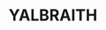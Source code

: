 ---
facts:
- Yalbraith is a locality in the Riverina region of New South Wales, Australia.
- It is located approximately 6 kilometres (3.7 mi) southwest of the town of Leeton.
- The area is primarily agricultural, with rice, wheat, and other crops grown in the
  surrounding fields.
- Yalbraith is situated within the Leeton Shire Council local government area.
- The name 'Yalbraith' is thought to be derived from an Aboriginal word.
- The traditional owners of the land are the Wiradjuri people.
- The climate in Yalbraith is generally warm and dry, with hot summers and mild winters.
- The area is relatively flat, with the Murrumbidgee River flowing nearby.
- Yalbraith is a small community with a limited number of residents.
- The nearest major town, Leeton, provides access to essential services and amenities.
historical_events: []
lastmod: '2025-04-09T05:16:01+00:00'
latitude: -34.726283
layout: suburb
longitude: 149.729215
notable_people: []
postcode: '2580'
state: NSW
title: YALBRAITH
tourist_locations: []
url: /nsw/yalbraith/
---